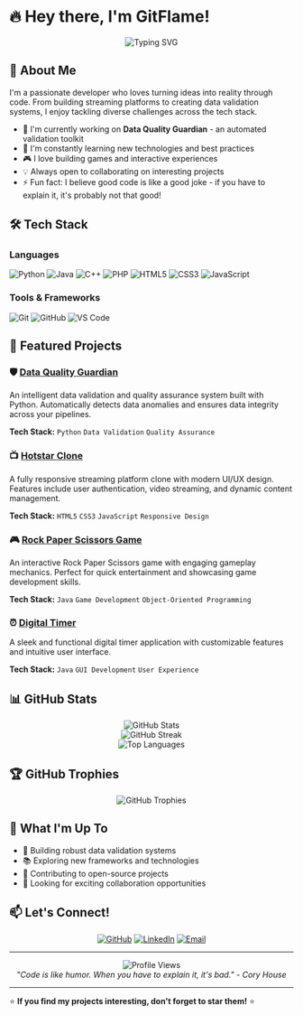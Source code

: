 # 🔥 Hey there, I'm GitFlame! 

<div align="center">
  <img src="https://readme-typing-svg.herokuapp.com?font=Fira+Code&pause=1000&color=F75C7E&width=435&lines=Full+Stack+Developer;Data+Quality+Enthusiast;Game+Developer;Always+learning+new+things" alt="Typing SVG" />
</div>

## 🚀 About Me

I'm a passionate developer who loves turning ideas into reality through code. From building streaming platforms to creating data validation systems, I enjoy tackling diverse challenges across the tech stack.

- 🔭 I'm currently working on **Data Quality Guardian** - an automated validation toolkit
- 🌱 I'm constantly learning new technologies and best practices
- 🎮 I love building games and interactive experiences
- 💡 Always open to collaborating on interesting projects
- ⚡ Fun fact: I believe good code is like a good joke - if you have to explain it, it's probably not that good!

## 🛠️ Tech Stack

### Languages
![Python](https://img.shields.io/badge/python-3670A0?style=for-the-badge&logo=python&logoColor=ffdd54)
![Java](https://img.shields.io/badge/java-%23ED8B00.svg?style=for-the-badge&logo=openjdk&logoColor=white)
![C++](https://img.shields.io/badge/c++-%2300599C.svg?style=for-the-badge&logo=c%2B%2B&logoColor=white)
![PHP](https://img.shields.io/badge/php-%23777BB4.svg?style=for-the-badge&logo=php&logoColor=white)
![HTML5](https://img.shields.io/badge/html5-%23E34F26.svg?style=for-the-badge&logo=html5&logoColor=white)
![CSS3](https://img.shields.io/badge/css3-%231572B6.svg?style=for-the-badge&logo=css3&logoColor=white)
![JavaScript](https://img.shields.io/badge/javascript-%23323330.svg?style=for-the-badge&logo=javascript&logoColor=%23F7DF1E)

### Tools & Frameworks
![Git](https://img.shields.io/badge/git-%23F05033.svg?style=for-the-badge&logo=git&logoColor=white)
![GitHub](https://img.shields.io/badge/github-%23121011.svg?style=for-the-badge&logo=github&logoColor=white)
![VS Code](https://img.shields.io/badge/Visual%20Studio%20Code-0078d7.svg?style=for-the-badge&logo=visual-studio-code&logoColor=white)

## 🎯 Featured Projects

### 🛡️ [Data Quality Guardian](https://github.com/GitFlame/Data_Quality_Guardian)
An intelligent data validation and quality assurance system built with Python. Automatically detects data anomalies and ensures data integrity across your pipelines.

**Tech Stack:** `Python` `Data Validation` `Quality Assurance`

### 📺 [Hotstar Clone](https://github.com/GitFlame/Hotstar-clone)
A fully responsive streaming platform clone with modern UI/UX design. Features include user authentication, video streaming, and dynamic content management.

**Tech Stack:** `HTML5` `CSS3` `JavaScript` `Responsive Design`

### 🎮 [Rock Paper Scissors Game](https://github.com/GitFlame/Game)
An interactive Rock Paper Scissors game with engaging gameplay mechanics. Perfect for quick entertainment and showcasing game development skills.

**Tech Stack:** `Java` `Game Development` `Object-Oriented Programming`

### ⏰ [Digital Timer](https://github.com/GitFlame/Digital_Timer)
A sleek and functional digital timer application with customizable features and intuitive user interface.

**Tech Stack:** `Java` `GUI Development` `User Experience`

## 📊 GitHub Stats

<div align="center">
  <img src="https://github-readme-stats.vercel.app/api?username=GitFlame&theme=radical&hide_border=false&include_all_commits=true&count_private=false" alt="GitHub Stats" />
</div>

<div align="center">
  <img src="https://github-readme-streak-stats.herokuapp.com/?user=GitFlame&theme=radical&hide_border=false" alt="GitHub Streak" />
</div>

<div align="center">
  <img src="https://github-readme-stats.vercel.app/api/top-langs/?username=GitFlame&theme=radical&hide_border=false&include_all_commits=true&count_private=false&layout=compact" alt="Top Languages" />
</div>

## 🏆 GitHub Trophies
<div align="center">
  <img src="https://github-profile-trophy.vercel.app/?username=GitFlame&theme=radical&no-frame=false&no-bg=false&margin-w=4" alt="GitHub Trophies" />
</div>

## 🌟 What I'm Up To

- 🔨 Building robust data validation systems
- 📚 Exploring new frameworks and technologies
- 🎯 Contributing to open-source projects
- 💼 Looking for exciting collaboration opportunities

## 📫 Let's Connect!

<div align="center">
  
[![GitHub](https://img.shields.io/badge/GitHub-100000?style=for-the-badge&logo=github&logoColor=white)](https://github.com/GitFlame)
[![LinkedIn](https://img.shields.io/badge/LinkedIn-0077B5?style=for-the-badge&logo=linkedin&logoColor=white)](https://www.linkedin.com/in/priyanshu-jha-810/)
[![Email](https://img.shields.io/badge/Email-D14836?style=for-the-badge&logo=gmail&logoColor=white)](mailto:jhamanohar810@gmail.com)

</div>

---

<div align="center">
  <img src="https://komarev.com/ghpvc/?username=GitFlame&color=blueviolet&style=for-the-badge" alt="Profile Views" />
</div>

<div align="center">
  <i>"Code is like humor. When you have to explain it, it's bad." - Cory House</i>
</div>

---


⭐️ **If you find my projects interesting, don't forget to star them!** ⭐️

